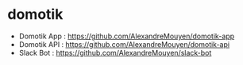# domotik
- Domotik App : https://github.com/AlexandreMouyen/domotik-app
- Domotik API : https://github.com/AlexandreMouyen/domotik-api
- Slack Bot : https://github.com/AlexandreMouyen/slack-bot
